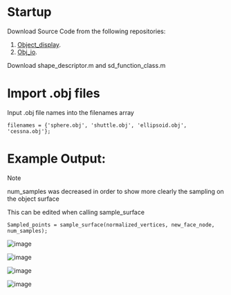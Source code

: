 # Startup
Download Source Code from the following repositories:
1. [Object_display](https://people.sc.fsu.edu/%7Ejburkardt/m_src/obj_display/obj_display.html).
2. [Obj_io](https://people.sc.fsu.edu/%7Ejburkardt/m_src/obj_io/obj_io.html).

Download shape_descriptor.m and sd_function_class.m

# Import .obj files

Input .obj file names into the filenames array
```
filenames = {'sphere.obj', 'shuttle.obj', 'ellipsoid.obj', 'cessna.obj'};
```

# Example Output: 
> [!NOTE]
> num_samples was decreased in order to show more clearly the sampling on the object surface
> 
> This can be edited when calling sample_surface
> 
> ```Sampled_points = sample_surface(normalized_vertices, new_face_node, num_samples);```

![image](https://github.com/Manu123456789/MECH251/assets/22645681/a39afa39-4af6-475a-af61-052033716fd5)

![image](https://github.com/Manu123456789/MECH251/assets/22645681/5e9f1523-e28c-46b5-ae7d-f164bcc79005)

![image](https://github.com/Manu123456789/MECH251/assets/22645681/58575885-aaa3-4dd3-8861-9a63904c06fa)

![image](https://github.com/Manu123456789/MECH251/assets/22645681/35ce3e0c-b7a4-4760-aa8d-c5f59ab0b89d)
